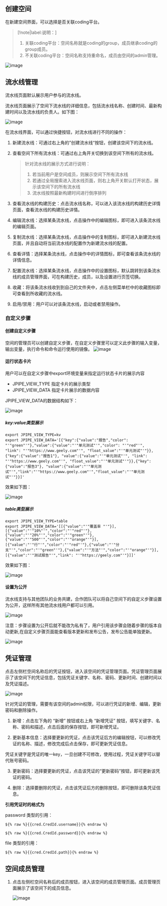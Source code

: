 ## 创建空间

在新建空间界面，可以选择是否关联coding平台。

> [!note|label:说明：]
>
> 1. 关联coding平台：空间名称就是coding的group，成员继承coding的group成员。
> 2. 不关联coding平台：空间名称支持重命名，成员由空间的admin管理。

![image](../../All-Image/pipeline_team.assets/newFolder.png)

## 流水线管理

流水线页面默认展示用户参与的流水线。

流水线页面展示了空间下流水线的详细信息，包括流水线名称、创建时间、最新构建时间以及流水线的负责人。如下图：

   ![image](../../All-Image/pipeline_team.assets/folder_pipe.jpeg)

在流水线界面，可以通过快捷按钮，对流水线进行不同的操作：

1. 新建流水线：可通过右上角的”创建流水线“按钮，创建该空间下的流水线。

2. 查看空间下所有流水线：可通过右上角开关切换到该空间下所有的流水线。

   > 针对流水线的展示方式进行说明：
   >
   > 1. 若当前用户是空间成员，则展示空间下所有流水线
   > 2. 若通过全局搜索进入流水线页面，则右上角开关默认打开状态，展示该空间下的所有流水线
   > 3. 流水线按照最新构建时间进行倒序排列

3. 查看流水线的构建历史：点击流水线名称，可以进入该流水线的构建历史详情页面，查看流水线的构建历史详情。

4. 编辑流水线：选择某条流水线，点击操作中的编辑图标，即可进入该条流水线的编辑页面。

5. 复制流水线：选择某条流水线，点击操作中的复制图标，即可进入新建流水线页面，并且自动将当前流水线的配置作为新建流水线的配置。

6. 查看详情：选择某条流水线，点击操作中的详情图标，即可查看该条流水线的详情信息。

7. 配置流水线：选择某条流水线，点击操作中的设置图标，默认跳转到该条流水线的成员管理界面，可在构建历史，成员，以及设置进行页签切换。

8. 收藏：将该条流水线收到到自己的文件夹中，点击左侧菜单栏中的收藏图标即可查看到所收藏的流水线。

9. 启用/禁用：用户可以对该条流水线，启动或者禁用操作。

### 自定义步骤

#### 创建自定义步骤

空间的管理员可以创建自定义步骤，在自定义步骤里可以定义此步骤的输入变量，输出变量，执行命令和命令运行使用的镜像。
![image](../../All-Image/pipeline_team.assets/create_custom_step.png)

#### 运行状态卡片

用户可以在自定义步骤中export环境变量来指定运行状态卡片的展示内容

- JPIPE_VIEW_TYPE 指定卡片的展示类型
- JPIPE_VIEW_DATA 指定卡片展示的数据内容

JPIPE_VIEW_DATA的数据结构如下：

![image](../../All-Image/pipeline_team.assets/view_data_struct.png)

##### key:value类型展示

```
export JPIPE_VIEW_TYPE=kv
export JPIPE_VIEW_DATA='[{"key":{"value":"报告","color": "'"green"'"},"value":{"value":"'"单元测试"'","color": "'"red"'",  "link": "'"https://www.geely.com"'", "float_value":"'"单元测试"'"}},{"key":{"value":"报告1"}, "value":{"value":"'"单元测试"'", "link": "'"https://www.geely.com"'", "float_value":"'"单元测试"'"}},{"key":{"value":"报告3"}, "value":{"value":"'"单元测试"'","link":"'"https://www.geely.com"'","float_value":"'"单元测试"'"}}]'
```

效果如下图：

![image](../../All-Image/pipeline_team.assets/view_data_kv.png)

##### table类型展示

```
export JPIPE_VIEW_TYPE=table
export JPIPE_VIEW_DATA='[[{"value":"'"覆盖率 "'"}],[{"value":"'"10%"'","color":"'"red"'"},{"value":"'"20%"'","color":"'"green"'"},{"value":"'"500"'","color":"'"orange"'"}],[{"value":"'"行"'","color":"'"red"'"},{"value":"'"分支"'","color":"'"green"'"},{"value":"'"方法"'","color":"'"orange"'"}],[{"value":"'"测试报告"'","link": "'"https://geely.com"'"}]]'
```

效果如下图：

![image](../../All-Image/pipeline_team.assets/view_data_table1.png)


#### 设置为公开

流水线支持与其他团队的业务共建，合作团队可以将自己空间下的自定义步骤设置为公开，这样所有其他流水线用户都可以引用。

![image](../../All-Image/pipeline_team.assets/public1.png)

注意：步骤设置为公开后就不能改为私有了，用户引用该步骤会随着步骤的版本自动更新,在自定义步骤页面能查看版本更新和发布公告，发布公告能单独更新。

![image](../../All-Image/pipeline_team.assets/public2.jpg)

## 凭证管理

点击左侧栏空间名称后的凭证按钮，进入该空间的凭证管理页面。凭证管理页面展示了该空间下的凭证信息，包括凭证关键字、名称、密码、更新时间、创建时间以及凭证描述。

   ![image](../../All-Image/pipeline_team.assets/new_credential.jpeg)

针对凭证的管理，需要有该空间的admin权限，可以进行凭证的新增、编辑，更新密码和删除操作。

1. 新增：点击左下角的 “新增” 按钮或右上角 “新增凭证” 按钮，填写关键字、名称、密码和描述，点击后面的保存按钮，即可新增凭证。

2. 更新基本信息：选择要更新的凭证，点击该凭证后方的编辑按钮，可以修改凭证的名称、描述，修改完成后点击保存，即可更新凭证信息。

凭证关键字是凭证的唯一key，一旦创建不可修改，使用过程，凭证关键字可以替代账号密码。

3. 更新密码：选择要更新的凭证，点击该凭证的“更新密码”按钮，即可更新该凭证的密码。

2. 删除：选择要删除的凭证，点击该凭证后方的删除按钮，即可删除该条凭证信息。

**引用凭证时的格式为**

password 类型的引用：

   `${% raw %}{{cred.CredId.username}}{% endraw %}`

   `${% raw %}{{cred.CredId.password}}{% endraw %}`

file 类型的引用：

   `${% raw %}{{cred.CredId.path}}{% endraw %}`

## 空间成员管理

1. 点击左侧栏空间名称后的成员按钮，进入该空间的成员管理页面。成员管理页面展示了该空间下的成员信息。

   ![image](../../All-Image/pipeline_team.assets/member.png)

